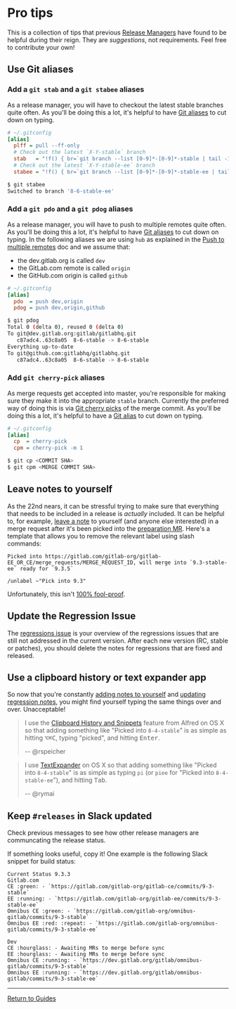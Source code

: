# Pro tips

This is a collection of tips that previous [Release Managers](release-manager.md)
have found to be helpful during their reign. They are _suggestions_, not
requirements. Feel free to contribute your own!

## Use Git aliases

### Add a `git stab` and a `git stabee` aliases

As a release manager, you will have to checkout the latest stable branches quite
often. As you'll be doing this a lot, it's helpful to have
[Git aliases][git-alias] to cut down on typing.

```ini
# ~/.gitconfig
[alias]
  plff = pull --ff-only
  # Check out the latest `X-Y-stable` branch
  stab   = "!f() { br=`git branch --list [0-9]*-[0-9]*-stable | tail -1 | tr -d ' ' | sed 's/*//'`; git checkout $br && git plff; }; f"
  # Check out the latest `X-Y-stable-ee` branch
  stabee = "!f() { br=`git branch --list [0-9]*-[0-9]*-stable-ee | tail -1 | tr -d ' ' | sed 's/*//'`; git checkout $br && git plff; }; f"
```

```sh
$ git stabee
Switched to branch '8-6-stable-ee'
```

### Add a `git pdo` and a `git pdog` aliases

As a release manager, you will have to push to multiple remotes quite often. As
you'll be doing this a lot, it's helpful to have [Git aliases][git-alias] to cut
down on typing. In the following aliases we are using `hub` as explained in the
[Push to multiple remotes](push-to-multiple-remotes.md) doc and we assume that:

- the dev.gitlab.org is called `dev`
- the GitLab.com remote is called `origin`
- the GitHub.com origin is called `github`

```ini
# ~/.gitconfig
[alias]
  pdo  = push dev,origin
  pdog = push dev,origin,github
```

```sh
$ git pdog
Total 0 (delta 0), reused 0 (delta 0)
To git@dev.gitlab.org:gitlab/gitlabhq.git
   c87adc4..63c8a05  8-6-stable -> 8-6-stable
Everything up-to-date
To git@github.com:gitlabhq/gitlabhq.git
   c87adc4..63c8a05  8-6-stable -> 8-6-stable
```

### Add `git cherry-pick` aliases

As merge requests get accepted into master, you're responsible for making sure
they make it into the appropriate `stable` branch. Currently the preferred way
of doing this is via [Git cherry picks] of the merge commit. As you'll be doing
this a lot, it's helpful to have a [Git alias][git-alias] to cut down on typing.

```ini
# ~/.gitconfig
[alias]
  cp  = cherry-pick
  cpm = cherry-pick -m 1
```

```sh
$ git cp <COMMIT SHA>
$ git cpm <MERGE COMMIT SHA>
```

[git-alias]: https://git-scm.com/book/en/v2/Git-Basics-Git-Aliases
[Git cherry picks]: https://git-scm.com/docs/git-cherry-pick

## Leave notes to yourself

As the 22nd nears, it can be stressful trying to make sure that everything that
needs to be included in a release is _actually_ included. It can be helpful to,
for example, [leave a note] to yourself (and anyone else interested) in a merge
request after it's been picked into the [preparation MR](picking-into-merge-requests.md).
Here's a template that allows you to remove the relevant label using slash commands:

```
Picked into https://gitlab.com/gitlab-org/gitlab-EE_OR_CE/merge_requests/MERGE_REQUEST_ID, will merge into `9.3-stable-ee` ready for `9.3.5`

/unlabel ~"Pick into 9.3"
```

Unfortunately, this isn't [100% fool-proof].

[leave a note]: https://gitlab.com/gitlab-org/gitlab-ce/merge_requests/2530#note_3332148
[100% fool-proof]: https://gitlab.com/gitlab-org/gitlab-ce/merge_requests/2530#note_3347972

## Update the Regression Issue

The [regressions issue](rake-tasks.md#regression_issueversion) is your overview
of the regressions issues that are still not addressed in the current version.
After each new version (RC, stable or patches), you should delete the notes for
regressions that are fixed and released.

## Use a clipboard history or text expander app

So now that you're constantly [adding notes to yourself] and [updating regression notes],
you might find yourself typing the same things over and over. Unacceptable!

> I use the [Clipboard History and Snippets](https://www.alfredapp.com/help/features/clipboard/)
> feature from Alfred on OS X so that adding something like "Picked into
> `8-4-stable`" is as simple as hitting <kbd>⌥⌘C</kbd>, typing "picked", and
> hitting <kbd>Enter</kbd>.
>
> -- @rspeicher

> I use [TextExpander](https://smilesoftware.com/TextExpander) on OS X so that
> adding something like "Picked into `8-4-stable`" is as simple as typing `pi`
> (or `piee` for "Picked into `8-4-stable-ee`"), and hitting <kbd>Tab</kbd>.
>
> -- @rymai

[adding notes to yourself]: #leave-notes-to-yourself
[updating regression notes]: #update-the-regression-issue

## Keep `#releases` in Slack updated

Check previous messages to see how other release managers are communcating the release status.

If something looks useful, copy it!
One example is the following Slack snippet for build status:

```
Current Status 9.3.3
Gitlab.com
CE :green: - `https://gitlab.com/gitlab-org/gitlab-ce/commits/9-3-stable`
EE :running: - `https://gitlab.com/gitlab-org/gitlab-ee/commits/9-3-stable-ee`
Omnibus CE :green: - `https://gitlab.com/gitlab-org/omnibus-gitlab/commits/9-3-stable`
Omnibus EE :red: :repeat: - `https://gitlab.com/gitlab-org/omnibus-gitlab/commits/9-3-stable-ee`

Dev
CE :hourglass: - Awaiting MRs to merge before sync
EE :hourglass: - Awaiting MRs to merge before sync
Omnibus CE :running: - `https://dev.gitlab.org/gitlab/omnibus-gitlab/commits/9-3-stable`
Omnibus EE :running: - `https://dev.gitlab.org/gitlab/omnibus-gitlab/commits/9-3-stable-ee`
```

---

[Return to Guides](../README.md#guides)
